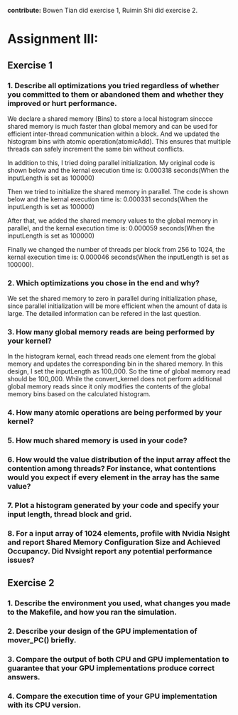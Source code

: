 **contribute:** Bowen Tian did exercise 1, Ruimin Shi did exercise 2.

# Assignment III:

## Exercise 1

### 1. Describe all optimizations you tried regardless of whether you committed to them or abandoned them and whether they improved or hurt performance. 

We declare a shared memory (Bins) to store a local histogram sinccce shared memory is much faster than global memory and can be used for efficient inter-thread communication within a block. And we updated the histogram bins with atomic operation(atomicAdd). This ensures that multiple threads can safely increment the same bin without conflicts. 

In addition to this, I tried doing parallel initialization. My original code is shown below and the kernal execution time is: 0.000318 seconds(When the inputLength is set as 100000)

Then we tried to initialize the shared memory in parallel. The code is shown below and the kernal execution time is: 0.000331 seconds(When the inputLength is set as 100000)

After that, we added the shared memory values to the global memory in parallel, and the kernal execution time is: 0.000059 seconds(When the inputLength is set as 100000)

Finally we changed the number of threads per block from 256 to 1024, the kernal execution time is: 0.000046 seconds(When the inputLength is set as 100000).

### 2. Which optimizations you chose in the end and why? 
We set the shared memory to zero in parallel during initialization phase, since parallel initialization will be more efficient when the amount of data is large. The detailed information can be refered in the last question. 
### 3. How many global memory reads are being performed by your kernel? 
In the histogram kernal, each thread reads one element from the global memory and updates the corresponding bin in the shared memory. In this design, I set the inputLength as 100_000. So the time of global memory read should be 100_000.
While the convert_kernel does not perform additional global memory reads since it only modifies the contents of the global memory bins based on the calculated histogram.
### 4. How many atomic operations are being performed by your kernel? 
### 5. How much shared memory is used in your code?
### 6. How would the value distribution of the input array affect the contention among threads? For instance, what contentions would you expect if every element in the array has the same value?
### 7. Plot a histogram generated by your code and specify your input length, thread block and grid.
### 8. For a input array of 1024 elements, profile with Nvidia Nsight and report Shared Memory Configuration Size and Achieved Occupancy. Did Nvsight report any potential performance issues?

## Exercise 2
### 1. Describe the environment you used, what changes you made to the Makefile, and how you ran the simulation.
### 2. Describe your design of the GPU implementation of mover_PC() briefly. 
### 3. Compare the output of both CPU and GPU implementation to guarantee that your GPU implementations produce correct answers.
### 4. Compare the execution time of your GPU implementation with its CPU version.


